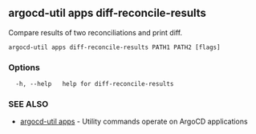 ## argocd-util apps diff-reconcile-results

Compare results of two reconciliations and print diff.

```
argocd-util apps diff-reconcile-results PATH1 PATH2 [flags]
```

### Options

```
  -h, --help   help for diff-reconcile-results
```

### SEE ALSO

* [argocd-util apps](argocd-util_apps.md)	 - Utility commands operate on ArgoCD applications

